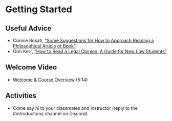 # Getting Started

## Useful Advice

- Connie Rosati, [“Some Suggestions for How to Approach Reading a Philosophical Article or Book”](https://philosophy.arizona.edu/sites/philosophy.arizona.edu/files/Rosati%2C%20How%20to%20Read%20a%20Philosophical%20Article%20or%20Book.pdf)
- Orin Kerr, [“How to Read a Legal Opinion: A Guide for New Law Students”](https://www.law.berkeley.edu/wp-content/uploads/2015/07/How-to-Read-A-Legal-Opinion.pdf)

## Welcome Video

- [Welcome & Course Overview](https://youtu.be/z7FMBqyUYuw) (5:14)

## Activities

- Come say hi to your classmates and instructor (reply to the \#introductions channel on Discord)

